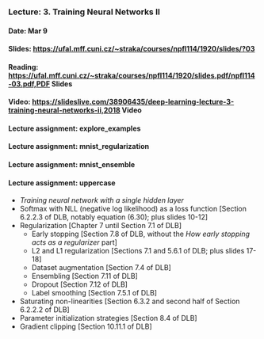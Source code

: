 ### Lecture: 3. Training Neural Networks II
#### Date: Mar 9
#### Slides: https://ufal.mff.cuni.cz/~straka/courses/npfl114/1920/slides/?03
#### Reading: https://ufal.mff.cuni.cz/~straka/courses/npfl114/1920/slides.pdf/npfl114-03.pdf,PDF Slides
#### Video: https://slideslive.com/38906435/deep-learning-lecture-3-training-neural-networks-ii,2018 Video
#### Lecture assignment: explore_examples
#### Lecture assignment: mnist_regularization
#### Lecture assignment: mnist_ensemble
#### Lecture assignment: uppercase

- *Training neural network with a single hidden layer*
- Softmax with NLL (negative log likelihood) as a loss function [Section 6.2.2.3 of DLB, notably equation (6.30); plus slides 10-12]
- Regularization [Chapter 7 until Section 7.1 of DLB]
  - Early stopping [Section 7.8 of DLB, without the *How early stopping acts as a regularizer* part]
  - L2 and L1 regularization [Sections 7.1 and 5.6.1 of DLB; plus slides 17-18]
  - Dataset augmentation [Section 7.4 of DLB]
  - Ensembling [Section 7.11 of DLB]
  - Dropout [Section 7.12 of DLB]
  - Label smoothing [Section 7.5.1 of DLB]
- Saturating non-linearities [Section 6.3.2 and second half of Section 6.2.2.2 of DLB]
- Parameter initialization strategies [Section 8.4 of DLB]
- Gradient clipping [Section 10.11.1 of DLB]

